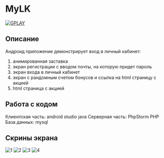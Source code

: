 # MyLK

<a href="https://play.google.com/store/apps/details?id=com.dev_marinov.mylk"> ![GPLAY](https://user-images.githubusercontent.com/61028366/127751951-1b8e413b-ed07-4582-8550-d56ae601f112.png)
 >></a>
 
## Описание 
Андроид приложение демонстрирует вход в личный кабинет:
1. анимированная заставка
2. экран регистрации с вводом почты, на которую придет пароль
3. экран входа в личный кабинет
4. экран с рандомным счетом бонусов и ссылка на html страницу с акцией
5. html страница с акцией
## Работа с кодом 
Клиентская часть: android studio java
Серверная часть: PhpStorm PHP
База данных: mysql

## Скрины экрана 
![1](https://user-images.githubusercontent.com/61028366/136686562-14b53b1d-fa7e-47e9-ae34-43833ad2f661.jpg)
![2](https://user-images.githubusercontent.com/61028366/136686563-ab76da93-e0a6-4118-81c2-bf46ae8750aa.jpg)
![3](https://user-images.githubusercontent.com/61028366/136686564-bc203fae-2de4-4277-84b6-171c81b2b55b.jpg)
![4](https://user-images.githubusercontent.com/61028366/136686565-6959511b-16da-4f52-82fc-7b48eb48b2bb.jpg)
